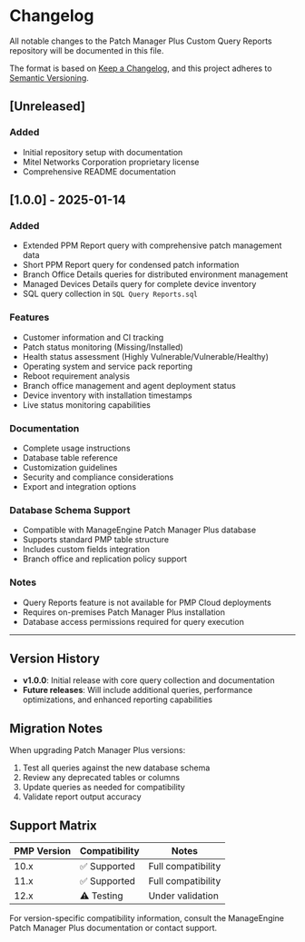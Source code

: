 # Changelog

All notable changes to the Patch Manager Plus Custom Query Reports repository will be documented in this file.

The format is based on [Keep a Changelog](https://keepachangelog.com/en/1.0.0/),
and this project adheres to [Semantic Versioning](https://semver.org/spec/v2.0.0.html).

## [Unreleased]

### Added
- Initial repository setup with documentation
- Mitel Networks Corporation proprietary license
- Comprehensive README documentation

## [1.0.0] - 2025-01-14

### Added
- Extended PPM Report query with comprehensive patch management data
- Short PPM Report query for condensed patch information
- Branch Office Details queries for distributed environment management
- Managed Devices Details query for complete device inventory
- SQL query collection in `SQL Query Reports.sql`

### Features
- Customer information and CI tracking
- Patch status monitoring (Missing/Installed)
- Health status assessment (Highly Vulnerable/Vulnerable/Healthy)
- Operating system and service pack reporting
- Reboot requirement analysis
- Branch office management and agent deployment status
- Device inventory with installation timestamps
- Live status monitoring capabilities

### Documentation
- Complete usage instructions
- Database table reference
- Customization guidelines
- Security and compliance considerations
- Export and integration options

### Database Schema Support
- Compatible with ManageEngine Patch Manager Plus database
- Supports standard PMP table structure
- Includes custom fields integration
- Branch office and replication policy support

### Notes
- Query Reports feature is not available for PMP Cloud deployments
- Requires on-premises Patch Manager Plus installation
- Database access permissions required for query execution

---

## Version History

- **v1.0.0**: Initial release with core query collection and documentation
- **Future releases**: Will include additional queries, performance optimizations, and enhanced reporting capabilities

## Migration Notes

When upgrading Patch Manager Plus versions:
1. Test all queries against the new database schema
2. Review any deprecated tables or columns
3. Update queries as needed for compatibility
4. Validate report output accuracy

## Support Matrix

| PMP Version | Compatibility | Notes |
|-------------|---------------|-------|
| 10.x        | ✅ Supported  | Full compatibility |
| 11.x        | ✅ Supported  | Full compatibility |
| 12.x        | ⚠️ Testing    | Under validation |

For version-specific compatibility information, consult the ManageEngine Patch Manager Plus documentation or contact support.